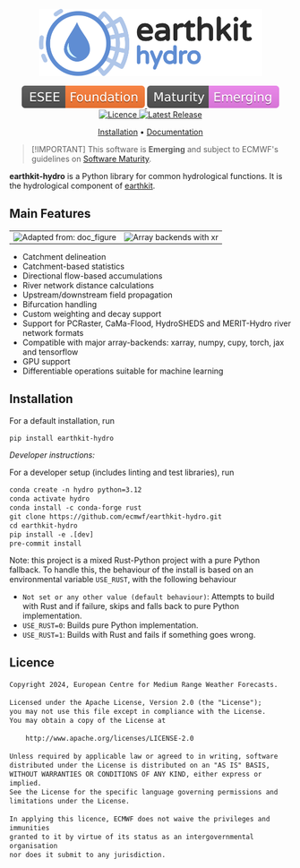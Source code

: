 <p align="center">
  <picture>
    <source srcset="https://github.com/ecmwf/logos/raw/refs/heads/main/logos/earthkit/earthkit-hydro-dark.svg" media="(prefers-color-scheme: dark)">
    <img src="https://github.com/ecmwf/logos/raw/refs/heads/main/logos/earthkit/earthkit-hydro-light.svg" height="120">
  </picture>
</p>

<p align="center">
  <a href="https://github.com/ecmwf/codex/raw/refs/heads/main/ESEE">
    <img src="https://github.com/ecmwf/codex/raw/refs/heads/main/ESEE/foundation_badge.svg" alt="ECMWF Software EnginE">
  </a>
  <a href="https://github.com/ecmwf/codex/raw/refs/heads/main/Project Maturity">
    <img src="https://github.com/ecmwf/codex/raw/refs/heads/main/Project Maturity/emerging_badge.svg" alt="Maturity Level">
  </a>
  <!-- <a href="https://codecov.io/gh/ecmwf/earthkit-hydro">
    <img src="https://codecov.io/gh/ecmwf/earthkit-hydro/branch/develop/graph/badge.svg" alt="Code Coverage">
  </a> -->
  <a href="https://opensource.org/licenses/apache-2-0">
    <img src="https://img.shields.io/badge/Licence-Apache 2.0-blue.svg" alt="Licence">
  </a>
  <a href="https://github.com/ecmwf/earthkit-hydro/releases">
    <img src="https://img.shields.io/github/v/release/ecmwf/earthkit-hydro?color=purple&label=Release" alt="Latest Release">
  </a>
</p>

<p align="center">
  <!-- <a href="#quick-start">Quick Start</a>
  • -->
  <a href="#installation">Installation</a>
  •
  <a href="https://earthkit-hydro.readthedocs.io">Documentation</a>
</p>

> \[!IMPORTANT\]
> This software is **Emerging** and subject to ECMWF's guidelines on [Software Maturity](https://github.com/ecmwf/codex/raw/refs/heads/main/Project%20Maturity).

**earthkit-hydro** is a Python library for common hydrological functions. It is the hydrological component of [earthkit](https://github.com/ecmwf/earthkit).

## Main Features

<table>
  <tr>
    <td><img src="./docs/images/glofas.png" height="300" alt="Adapted from: doc_figure" /></td>
    <td><img src="./docs/images/array_backends_with_xr.png" height="300" alt="Array backends with xr" /></td>
  </tr>
</table>

- Catchment delineation
- Catchment-based statistics
- Directional flow-based accumulations
- River network distance calculations
- Upstream/downstream field propagation
- Bifurcation handling
- Custom weighting and decay support
- Support for PCRaster, CaMa-Flood, HydroSHEDS and MERIT-Hydro river network formats
- Compatible with major array-backends: xarray, numpy, cupy, torch, jax and tensorflow
- GPU support
- Differentiable operations suitable for machine learning


## Installation
For a default installation, run

```
pip install earthkit-hydro
```

*Developer instructions:*

For a developer setup (includes linting and test libraries), run

```
conda create -n hydro python=3.12
conda activate hydro
conda install -c conda-forge rust
git clone https://github.com/ecmwf/earthkit-hydro.git
cd earthkit-hydro
pip install -e .[dev]
pre-commit install
```
Note: this project is a mixed Rust-Python project with a pure Python fallback. To handle this, the behaviour of the install is based on an environmental variable `USE_RUST`, with the following behaviour
- `Not set or any other value (default behaviour)`:
Attempts to build with Rust and if failure, skips and falls back to pure Python implementation.
- `USE_RUST=0`:
Builds pure Python implementation.
- `USE_RUST=1`:
Builds with Rust and fails if something goes wrong.


## Licence

```
Copyright 2024, European Centre for Medium Range Weather Forecasts.

Licensed under the Apache License, Version 2.0 (the "License");
you may not use this file except in compliance with the License.
You may obtain a copy of the License at

    http://www.apache.org/licenses/LICENSE-2.0

Unless required by applicable law or agreed to in writing, software
distributed under the License is distributed on an "AS IS" BASIS,
WITHOUT WARRANTIES OR CONDITIONS OF ANY KIND, either express or implied.
See the License for the specific language governing permissions and
limitations under the License.

In applying this licence, ECMWF does not waive the privileges and immunities
granted to it by virtue of its status as an intergovernmental organisation
nor does it submit to any jurisdiction.
```
